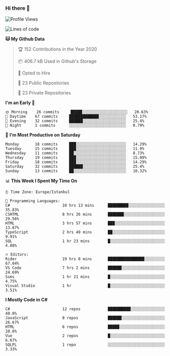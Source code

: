 ### Hi there 👋

<!--START_SECTION:waka-->
![Profile Views](http://img.shields.io/badge/Profile%20Views-1-blue)

![Lines of code](https://img.shields.io/badge/From%20Hello%20World%20I%27ve%20Written-20.2%20million%20lines%20of%20code-blue)

**🐱 My Github Data** 

> 🏆 152 Contributions in the Year 2020
 > 
> 📦 406.7 kB Used in Github's Storage 
 > 
> 💼 Opted to Hire
 > 
> 📜 23 Public Repositories
 > 
> 🔑 23 Private Repositories 

**I'm an Early 🐤** 

```text
🌞 Morning    26 commits     █████░░░░░░░░░░░░░░░░░░░░   20.63% 
🌆 Daytime    67 commits     █████████████░░░░░░░░░░░░   53.17% 
🌃 Evening    32 commits     ██████░░░░░░░░░░░░░░░░░░░   25.4% 
🌙 Night      1 commits      ░░░░░░░░░░░░░░░░░░░░░░░░░   0.79%

```
📅 **I'm Most Productive on Saturday** 

```text
Monday       18 commits     ███░░░░░░░░░░░░░░░░░░░░░░   14.29% 
Tuesday      15 commits     ███░░░░░░░░░░░░░░░░░░░░░░   11.9% 
Wednesday    11 commits     ██░░░░░░░░░░░░░░░░░░░░░░░   8.73% 
Thursday     19 commits     ███░░░░░░░░░░░░░░░░░░░░░░   15.08% 
Friday       18 commits     ███░░░░░░░░░░░░░░░░░░░░░░   14.29% 
Saturday     32 commits     ██████░░░░░░░░░░░░░░░░░░░   25.4% 
Sunday       13 commits     ██░░░░░░░░░░░░░░░░░░░░░░░   10.32%

```


📊 **This Week I Spent My Time On** 

```text
⌚︎ Time Zone: Europe/Istanbul

💬 Programming Languages: 
C#                       10 hrs 13 mins      █████████░░░░░░░░░░░░░░░░   35.83% 
CSHTML                   8 hrs 26 mins       ███████░░░░░░░░░░░░░░░░░░   29.56% 
HTML                     3 hrs 57 mins       ███░░░░░░░░░░░░░░░░░░░░░░   13.87% 
TypeScript               2 hrs 49 mins       ██░░░░░░░░░░░░░░░░░░░░░░░   9.91% 
SQL                      1 hr 23 mins        █░░░░░░░░░░░░░░░░░░░░░░░░   4.88%

🔥 Editors: 
Rider                    19 hrs 8 mins       ████████████████░░░░░░░░░   67.04% 
VS Code                  7 hrs 2 mins        ██████░░░░░░░░░░░░░░░░░░░   24.69% 
Ssms                     1 hr 21 mins        █░░░░░░░░░░░░░░░░░░░░░░░░   4.75% 
Visual Studio            1 hr                █░░░░░░░░░░░░░░░░░░░░░░░░   3.51%

```

**I Mostly Code in C#** 

```text
C#                       12 repos            ██████████░░░░░░░░░░░░░░░   40.0% 
JavaScript               8 repos             ██████░░░░░░░░░░░░░░░░░░░   26.67% 
HTML                     6 repos             █████░░░░░░░░░░░░░░░░░░░░   20.0% 
Vue                      2 repos             █░░░░░░░░░░░░░░░░░░░░░░░░   6.67% 
SQLPL                    1 repo              ░░░░░░░░░░░░░░░░░░░░░░░░░   3.33%

```



<!--END_SECTION:waka-->

<!--
**ebubekirdinc/ebubekirdinc** is a ✨ _special_ ✨ repository because its `README.md` (this file) appears on your GitHub profile.

Here are some ideas to get you started:

- 🔭 I’m currently working on ...
- 🌱 I’m currently learning ...
- 👯 I’m looking to collaborate on ...
- 🤔 I’m looking for help with ...
- 💬 Ask me about ...
- 📫 How to reach me: ...
- 😄 Pronouns: ...
- ⚡ Fun fact: ...
-->
